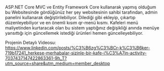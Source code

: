 ASP.NET Core MVC ve Entity Framework Core kullanarak yapmış olduğum bu Websitesinde gördüğünüz her şey websitesinin sahibi tarafından, admin panelini kullanarak değiştirilebiliyor. Dilediği gibi ekleyip, çıkartıp düzenleyebiliyor ve en önemli kısım qr-menü kısmı. Kafeleri menü maliyetinden kurtaracak olan bu sistem yaptığınız değişikliği anında menüye yansıttığı için güncellemek istediği ürünleri hemen güncelleyebiliyor.

Projenin Detaylı Videosu:
https://www.linkedin.com/posts/%C3%B6zg%C3%BCr-k%C3%B6ker-719b17241_herkese-merhabalar-sizinle-bir-kafe-i%C3%A7in-activity-7037437147422863361-9h_T?utm_source=share&utm_medium=member_desktop
